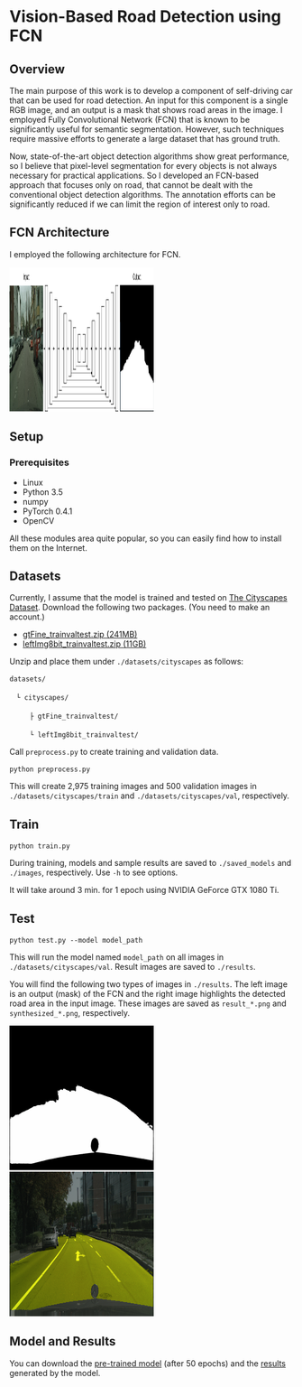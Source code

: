 # Vision-Based Road Detection using FCN

## Overview
The main purpose of this work is to develop a component of self-driving car that can be used for road detection. An input for this component is a single RGB image, and an output is a mask that shows road areas in the image. I employed Fully Convolutional Network (FCN) that is known to be significantly useful for semantic segmentation. However, such techniques require massive efforts to generate a large dataset that has ground truth.

Now, state-of-the-art object detection algorithms show great performance, so I believe that pixel-level segmentation for every objects is not always necessary for practical applications. So I developed an FCN-based approach that focuses only on road, that cannot be dealt with the conventional object detection algorithms. The annotation efforts can be significantly reduced if we can limit the region of interest only to road.

## FCN Architecture
I employed the following architecture for FCN.

<img src="imgs/architecture.png" width="256px" height="256px"/>

## Setup
### Prerequisites
- Linux
- Python 3.5
- numpy
- PyTorch 0.4.1
- OpenCV

All these modules area quite popular, so you can easily find how to install them on the Internet.

## Datasets
Currently, I assume that the model is trained and tested on [The Cityscapes Dataset](https://www.cityscapes-dataset.com/). Download the following two packages. (You need to make an account.)
- [gtFine_trainvaltest.zip (241MB)](https://www.cityscapes-dataset.com/file-handling/?packageID=1)
- [leftImg8bit_trainvaltest.zip (11GB)](https://www.cityscapes-dataset.com/file-handling/?packageID=3)

Unzip and place them under `./datasets/cityscapes` as follows:

```
datasets/

　└ cityscapes/

　　　├ gtFine_trainvaltest/

　　　└ leftImg8bit_trainvaltest/
```

Call `preprocess.py` to create training and validation data.
```
python preprocess.py
```
This will create 2,975 training images and 500 validation images in `./datasets/cityscapes/train` and `./datasets/cityscapes/val`, respectively.

## Train
```
python train.py
```
During training, models and sample results are saved to `./saved_models` and `./images`, respectively. Use `-h` to see options.

It will take around 3 min. for 1 epoch using NVIDIA GeForce GTX 1080 Ti.

## Test
```
python test.py --model model_path
```
This will run the model named `model_path` on all images in `./datasets/cityscapes/val`. Result images are saved to `./results`.

You will find the following two types of images in `./results`. The left image is an output (mask) of the FCN and the right image highlights the detected road area in the input image. These images are saved as `result_*.png` and `synthesized_*.png`, respectively.

<img src="imgs/sample_result.png" width="256px" height="256px"/><img src="imgs/sample_synthesized_result.png" width="256px" height="256px"/>

## Model and Results
You can download the [pre-trained model](https://drive.google.com/file/d/1y4S01h-KgVb6GOclDghxDUp-N9sFJMrk/view?usp=sharing) (after 50 epochs) and the [results](https://drive.google.com/file/d/13xPr2wO7lGTkQjrF8cHbFU79avthyjH2/view?usp=sharing) generated by the model.
